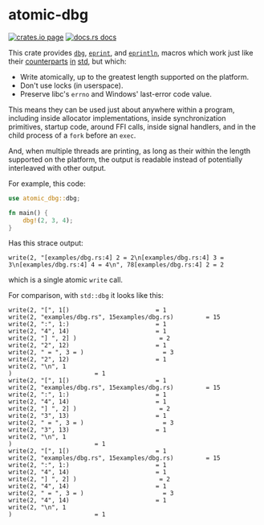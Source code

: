 # atomic-dbg

<p>
  <a href="https://crates.io/crates/atomic-dbg"><img src="https://img.shields.io/crates/v/atomic-dbg.svg" alt="crates.io page" /></a>
  <a href="https://docs.rs/atomic-dbg"><img src="https://docs.rs/atomic-dbg/badge.svg" alt="docs.rs docs" /></a>
</p>

This crate provides [`dbg`], [`eprint`], and [`eprintln`], macros which work
just like their [counterparts] [in] [std], but which:

 - Write atomically, up to the greatest length supported on the platform.
 - Don't use locks (in userspace).
 - Preserve libc's `errno` and Windows' last-error code value.

This means they can be used just about anywhere within a program, including
inside allocator implementations, inside synchronization primitives, startup
code, around FFI calls, inside signal handlers, and in the child process of
a `fork` before an `exec`.

And, when multiple threads are printing, as long as their within the length
supported on the platform, the output is readable instead of potentially
interleaved with other output.

For example, this code:
```rust
use atomic_dbg::dbg;

fn main() {
    dbg!(2, 3, 4);
}
```

Has this strace output:
```
write(2, "[examples/dbg.rs:4] 2 = 2\n[examples/dbg.rs:4] 3 = 3\n[examples/dbg.rs:4] 4 = 4\n", 78[examples/dbg.rs:4] 2 = 2
```
which is a single atomic `write` call.

For comparison, with `std::dbg` it looks like this:
```
write(2, "[", 1[)                        = 1
write(2, "examples/dbg.rs", 15examples/dbg.rs)         = 15
write(2, ":", 1:)                        = 1
write(2, "4", 14)                        = 1
write(2, "] ", 2] )                       = 2
write(2, "2", 12)                        = 1
write(2, " = ", 3 = )                      = 3
write(2, "2", 12)                        = 1
write(2, "\n", 1
)                       = 1
write(2, "[", 1[)                        = 1
write(2, "examples/dbg.rs", 15examples/dbg.rs)         = 15
write(2, ":", 1:)                        = 1
write(2, "4", 14)                        = 1
write(2, "] ", 2] )                       = 2
write(2, "3", 13)                        = 1
write(2, " = ", 3 = )                      = 3
write(2, "3", 13)                        = 1
write(2, "\n", 1
)                       = 1
write(2, "[", 1[)                        = 1
write(2, "examples/dbg.rs", 15examples/dbg.rs)         = 15
write(2, ":", 1:)                        = 1
write(2, "4", 14)                        = 1
write(2, "] ", 2] )                       = 2
write(2, "4", 14)                        = 1
write(2, " = ", 3 = )                      = 3
write(2, "4", 14)                        = 1
write(2, "\n", 1
)                       = 1
```

[counterparts]: https://doc.rust-lang.org/stable/std/macro.dbg.html
[in]: https://doc.rust-lang.org/stable/std/macro.eprintln.html
[std]: https://doc.rust-lang.org/stable/std/macro.eprint.html
[`dbg`]: https://docs.rs/atomic-dbg/latest/atomic-dbg/macro.dbg.html
[`eprintln`]: https://docs.rs/atomic-dbg/latest/atomic-dbg/macro.eprintln.html
[`eprint`]: https://docs.rs/atomic-dbg/latest/atomic-dbg/macro.eprint.html
